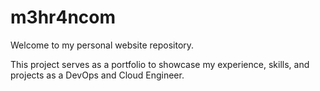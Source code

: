 # m3hr4ncom

Welcome to my personal website repository.

This project serves as a portfolio to showcase my experience, skills, and projects as a DevOps and Cloud Engineer. 
